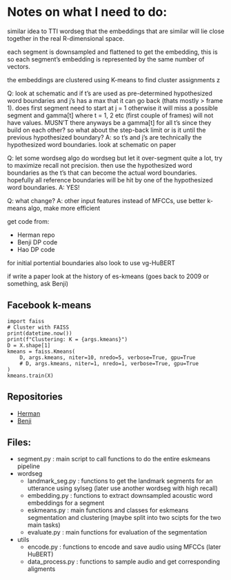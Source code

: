 # Notes on what I need to do:

similar idea to TTI wordseg that the embeddings that are similar will lie close together in the real R-dimensional space. 

each segment is downsampled and flattened to get the embedding, this is so each segment’s embedding is represented by the same number of vectors.

the embeddings are clustered using K-means to find cluster assignments z

Q: look at schematic and if t’s are used as pre-determined hypothesized word boundaries and j’s has a max that it can go back (thats mostly > frame 1). does first segment need to start at j = 1 otherwise it will miss a possible segment and gamma[t] where t = 1, 2 etc (first couple of frames) will not have values. MUSN’T there anyways be a gamma[t] for all t’s since they build on each other? so what about the step-back limit or is it until the previous hypothesized boundary?
A: so t’s and j’s are technically the hypothesized word boundaries. look at schematic on paper

Q: let some wordseg algo do wordseg but let it over-segment quite a lot, try to maximize recall not precision. then use the hypothesized word boundaries as the t’s that can become the actual word boundaries. hopefully all reference boundaries will be hit by one of the hypothesized word boundaries.
A: YES!

Q: what change?
A: other input features instead of MFCCs, use better k-means algo, make more efficient

get code from:
- Herman repo
- Benji DP code
- Hao DP code

for initial portential boundaries also look to use vg-HuBERT

if write a paper look at the history of es-kmeans (goes back to 2009 or something, ask Benji)

## Facebook k-means

    import faiss
    # Cluster with FAISS
    print(datetime.now())
    print(f"Clustering: K = {args.kmeans}")
    D = X.shape[1]
    kmeans = faiss.Kmeans(
        D, args.kmeans, niter=10, nredo=5, verbose=True, gpu=True
        # D, args.kmeans, niter=1, nredo=1, verbose=True, gpu=True
    )
    kmeans.train(X)

## Repositories

- [Herman](https://github.com/kamperh/eskmeans)
- [Benji]()
  
## Files:
- segment.py : main script to call functions to do the entire eskmeans pipeline
- wordseg
  - landmark_seg.py : functions to get the landmark segments for an utterance using sylseg (later use another wordseg with high recall)
  - embedding.py : functions to extract downsampled acoustic word embeddings for a segment
  - eskmeans.py : main functions and classes for eskmeans segmentation and clustering (maybe split into two scipts for the two main tasks)
  - evaluate.py : main functions for evaluation of the segmentation
- utils
  - encode.py : functions to encode and save audio using MFCCs (later HuBERT)
  - data_process.py : functions to sample audio and get corresponding aligments